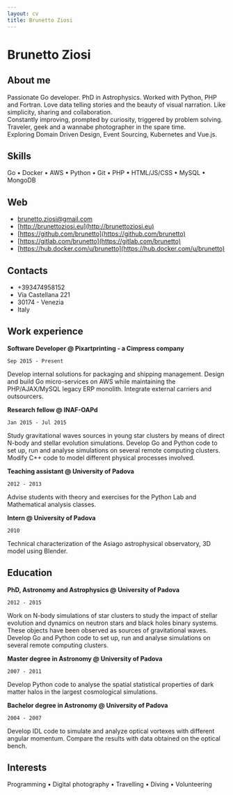 ```yaml
---
layout: cv
title: Brunetto Ziosi
---
```

# Brunetto Ziosi
## About me
                                        
Passionate Go developer. PhD in Astrophysics. Worked with Python, PHP and Fortran.
Love data telling stories and the beauty of visual narration.
Like simplicity, sharing and collaboration.<br/>
Constantly improving, prompted by curiosity, triggered by problem solving.
Traveler, geek and a wannabe photographer in the spare time.<br/>
Exploring Domain Driven Design, Event Sourcing, Kubernetes and Vue.js.

## Skills
Go &#8226; Docker &#8226; AWS &#8226; Python &#8226; Git &#8226; PHP &#8226; HTML/JS/CSS &#8226; MySQL &#8226; MongoDB
                                                                      
## Web

* brunetto.ziosi@gmail.com
* [http://brunettoziosi.eu](http://brunettoziosi.eu)
* [https://github.com/brunetto](https://github.com/brunetto)
* [https://gitlab.com/brunetto](https://gitlab.com/brunetto)
* [https://hub.docker.com/u/brunetto](https://hub.docker.com/u/brunetto)

## Contacts

* +393474958152
* Via Castellana 221
* 30174 - Venezia 
* Italy

## Work experience

**Software Developer @ Pixartprinting - a Cimpress company**

`Sep 2015 - Present`

Develop internal solutions for packaging and shipping management.
Design and build Go micro-services on AWS while maintaining the PHP/AJAX/MySQL legacy ERP monolith.
Integrate external carriers and outsourcers.
                                    
**Research fellow @ INAF-OAPd**

`Jan 2015 - Jul 2015`

Study gravitational waves sources in young star clusters by means of direct N-body and stellar evolution simulations. Develop Go and Python code to set up, run and analyse simulations on several remote computing clusters. Modify C++ code to model different physical processes involved.

**Teaching assistant @ University of Padova**

`2012 - 2013`

Advise students with theory and exercises for the Python Lab and Mathematical analysis classes.

**Intern @ University of Padova**

`2010`

Technical characterization of the Asiago astrophysical observatory, 3D model using Blender.

## Education
**PhD, Astronomy and Astrophysics @ University of Padova**

`2012 - 2015`
 
Work on N-body simulations of star clusters to study the impact of stellar evolution and dynamics on neutron stars and black holes binary systems. These objects have been observed as sources of gravitational waves. Develop Go and Python code to set up, run and analyse simulations on several remote computing clusters.
                                   
**Master degree in Astronomy @ University of Padova**

`2007 - 2011`

Develop Python code to analyse the spatial statistical properties of dark matter halos in the largest cosmological simulations.
                                   
**Bachelor degree in Astronomy @ University of Padova**

`2004 - 2007`

Develop IDL code to simulate and analyze optical vortexes with different angular momentum. Compare the results with data obtained on the optical bench.

## Interests

Programming &#8226; Digital photography &#8226; Travelling &#8226; Diving &#8226; Volunteering
